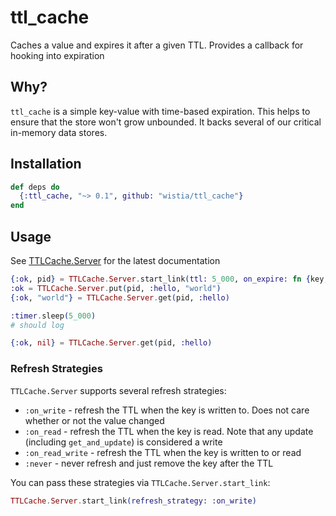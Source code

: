 # ttl_cache

Caches a value and expires it after a given TTL.
Provides a callback for hooking into expiration

## Why?

`ttl_cache` is a simple key-value with time-based expiration. This helps to ensure that the store won't grow unbounded. It backs several of our critical in-memory data stores.

## Installation

```ex
def deps do
  {:ttl_cache, "~> 0.1", github: "wistia/ttl_cache"}
end
```

## Usage

See [TTLCache.Server](lib/ttl_cache/server.ex) for the latest documentation

```ex
{:ok, pid} = TTLCache.Server.start_link(ttl: 5_000, on_expire: fn {key, _val} -> IO.inspect("#{key} expired") end)
:ok = TTLCache.Server.put(pid, :hello, "world")
{:ok, "world"} = TTLCache.Server.get(pid, :hello)

:timer.sleep(5_000)
# should log

{:ok, nil} = TTLCache.Server.get(pid, :hello)
```

### Refresh Strategies

`TTLCache.Server` supports several refresh strategies:

* `:on_write` - refresh the TTL when the key is written to. Does not care whether or not the value changed
* `:on_read` - refresh the TTL when the key is read. Note that any update (including `get_and_update`) is considered a write
* `:on_read_write` - refresh the TTL when the key is written to or read
* `:never` - never refresh and just remove the key after the TTL

You can pass these strategies via `TTLCache.Server.start_link`:

```ex
TTLCache.Server.start_link(refresh_strategy: :on_write)
```
